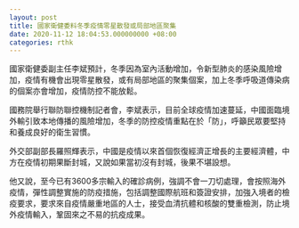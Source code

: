 ```yaml
---
layout: post
title: 國家衛健委料冬季疫情零星散發或局部地區聚集
date: 2020-11-12 18:04:53.000000000 +08:00
categories: rthk
---
```


國家衛健委副主任李斌預計，冬季因為室內活動增加，令新型肺炎的感染風險增加，疫情有機會出現零星散發，或有局部地區的聚集個案，加上冬季呼吸道傳染病的個案亦會增加，疫情防控不能放鬆。

國務院舉行聯防聯控機制記者會，李斌表示，目前全球疫情加速蔓延，中國面臨境外輸引致本地傳播的風險增加，冬季的防控疫情重點在於「防」，呼籲民眾要堅持和養成良好的衛生習慣。

外交部副部長羅照輝表示，中國是疫情以來首個恢復經濟正增長的主要經濟體，中方在疫情初期果斷封城，又說如果當初沒有封城，後果不堪設想。

他又說，至今已有3600多宗輸入的確診病例，強調不會一刀切處理，會按照海外疫情，彈性調整實施的防疫措施，包括調整國際航班和簽證安排，加強入境者的檢疫要求，要求來自疫情嚴重地區的人士，接受血清抗體和核酸的雙重檢測，防止境外疫情輸入，鞏固來之不易的抗疫成果。
